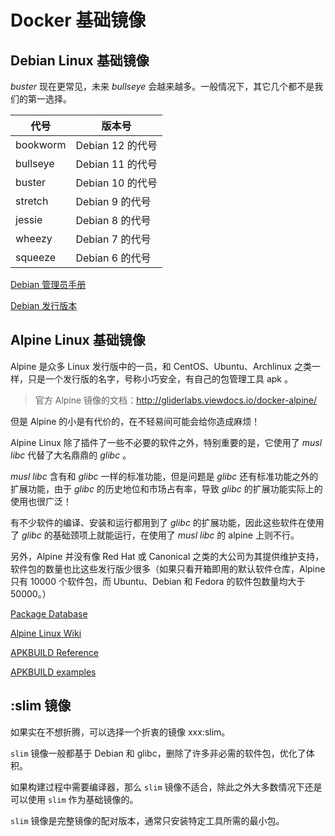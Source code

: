 # Docker 基础镜像

## Debian Linux 基础镜像

*buster* 现在更常见，未来 *bullseye* 会越来越多。一般情况下，其它几个都不是我们的第一选择。

| 代号	       | 版本号           |
|-----------|---------------|
| bookworm	 | Debian 12 的代号 |
| bullseye	 | Debian 11 的代号 |
| buster	   | Debian 10 的代号 |
| stretch	  | Debian 9 的代号  |
| jessie	   | Debian 8 的代号  |
| wheezy	   | Debian 7 的代号  |
| squeeze	  | Debian 6 的代号  |


[Debian 管理员手册](https://www.debian.org/doc/manuals/debian-handbook/index.zh-cn.html)

[Debian 发行版本](https://www.debian.org/releases/)

## Alpine Linux 基础镜像

Alpine 是众多 Linux 发行版中的一员，和 CentOS、Ubuntu、Archlinux 之类一样，只是一个发行版的名字，号称小巧安全，有自己的包管理工具 apk 。

> 官方 Alpine 镜像的文档：http://gliderlabs.viewdocs.io/docker-alpine/

但是 Alpine 的小是有代价的，在不轻易间可能会给你造成麻烦！

Alpine Linux 除了插件了一些不必要的软件之外，特别重要的是，它使用了 *musl libc* 代替了大名鼎鼎的 *glibc* 。

*musl libc* 含有和 *glibc* 一样的标准功能，但是问题是 *glibc* 还有标准功能之外的扩展功能，由于 *glibc* 的历史地位和市场占有率，导致 *glibc* 的扩展功能实际上的使用也很广泛！

有不少软件的编译、安装和运行都用到了 *glibc* 的扩展功能，因此这些软件在使用了 *glibc* 的基础颈项上就能运行，在使用了 *musl libc* 的 alpine 上则不行。

另外，Alpine 并没有像 Red Hat 或 Canonical 之类的大公司为其提供维护支持，软件包的数量也比这些发行版少很多（如果只看开箱即用的默认软件仓库，Alpine 只有 10000 个软件包，而 Ubuntu、Debian 和 Fedora 的软件包数量均大于 50000。）

[Package Database](https://pkgs.alpinelinux.org/packages)

[Alpine Linux Wiki](https://wiki.alpinelinux.org/wiki/Main_Page)

[APKBUILD Reference](https://wiki.alpinelinux.org/wiki/APKBUILD_Reference)

[APKBUILD examples](https://wiki.alpinelinux.org/wiki/APKBUILD_examples)

## :slim 镜像

如果实在不想折腾，可以选择一个折衷的镜像 xxx:slim。

`slim` 镜像一般都基于 Debian 和 glibc，删除了许多非必需的软件包，优化了体积。

如果构建过程中需要编译器，那么 `slim` 镜像不适合，除此之外大多数情况下还是可以使用 `slim` 作为基础镜像的。

`slim` 镜像是完整镜像的配对版本，通常只安装特定工具所需的最小包。
